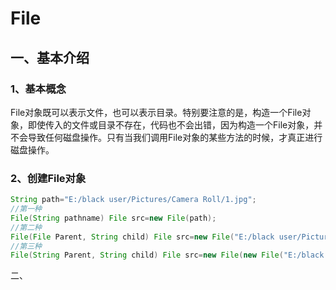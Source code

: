 # **File**

## **一、基本介绍**

### **1、基本概念**

File对象既可以表示文件，也可以表示目录。特别要注意的是，构造一个File对象，即使传入的文件或目录不存在，代码也不会出错，因为构造一个File对象，并不会导致任何磁盘操作。只有当我们调用File对象的某些方法的时候，才真正进行磁盘操作。

### **2、创建File对象**

```Java
String path="E:/black user/Pictures/Camera Roll/1.jpg"; 
//第一种  
File(String pathname) File src=new File(path);
//第二种 
File(File Parent, String child) File src=new File("E:/black user/Pictures/Camera Roll","1.jpg"); 
//第三种  
File(String Parent, String child) File src=new File(new File("E:/black user/Pictures Roll"),"Camera/1.jpg"); 文件不存在时自动构建
```

二、
